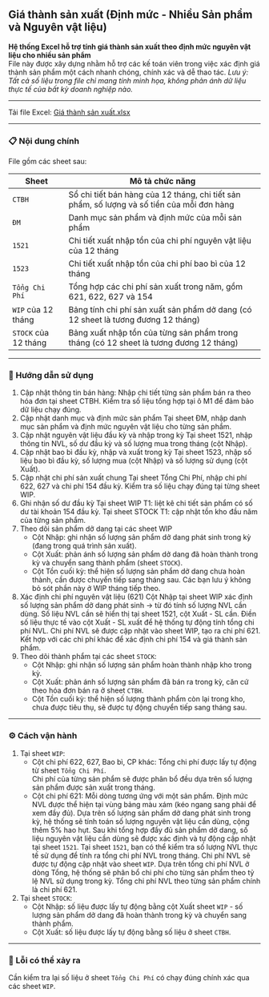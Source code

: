## Giá thành sản xuất (Định mức - Nhiều Sản phẩm và Nguyên vật liệu)
**Hệ thống Excel hỗ trợ tính giá thành sản xuất theo định mức nguyên vật liệu cho nhiều sản phẩm**  
File này được xây dựng nhằm hỗ trợ các kế toán viên trong việc xác định giá thành sản phẩm một cách nhanh chóng, chính xác và dễ thao tác. 
*Lưu ý: Tất cả số liệu trong file chỉ mang tính minh họa, không phản ánh dữ liệu thực tế của bất kỳ doanh nghiệp nào.*

---

Tải file Excel: [Giá thành sản xuất.xlsx](https://github.com/minhtu162/ExcelLab/raw/main/Uploads/Giá%20thành%20sản%20xuất%20(định%20mức%2C%20nhiều%20SP%20và%20NVL).xlsx)

---

### 📋 Nội dung chính

File gồm các sheet sau:

| Sheet                  | Mô tả chức năng                                                                               |
|------------------------|-----------------------------------------------------------------------------------------------|
| `CTBH`                 | Sổ chi tiết bán hàng của 12 tháng, chi tiết sản phẩm, số lượng và số tiền của mỗi đơn hàng    |
| `ĐM`                   | Danh mục sản phẩm và định mức của mỗi sản phẩm                                                |
| `1521`                 | Chi tiết xuất nhập tồn của chi phí nguyên vật liệu của 12 tháng                               |
| `1523`                 | Chi tiết xuất nhập tồn của chi phí bao bì của 12 tháng                                        |
| `Tổng Chi Phí`         | Tổng hợp các chi phí sản xuất trong năm, gồm 621, 622, 627 và 154                             |
| `WIP` của 12 tháng     | Bảng tính chi phí sản xuất sản phẩm dở dang (có 12 sheet là tương đương 12 tháng)             |
| `STOCK` của 12 tháng   | Bảng xuất nhập tồn của từng sản phẩm trong tháng (có 12 sheet là tương đương 12 tháng)        |

---

### 🧭 Hướng dẫn sử dụng
1. Cập nhật thông tin bán hàng:
   Nhập chi tiết từng sản phẩm bán ra theo hóa đơn tại sheet CTBH.
   Kiểm tra số liệu tổng hợp tại ô M1 để đảm bảo dữ liệu chạy đúng.
2. Cập nhật danh mục và định mức sản phẩm
   Tại sheet ĐM, nhập danh mục sản phẩm và định mức nguyên vật liệu cho từng sản phẩm.
3. Cập nhật nguyên vật liệu đầu kỳ và nhập trong kỳ
   Tại sheet 1521, nhập thông tin NVL, số dư đầu kỳ và số lượng mua trong tháng (cột Nhập).
4. Cập nhật bao bì đầu kỳ, nhập và xuất trong kỳ
   Tại sheet 1523, nhập số liệu bao bì đầu kỳ, số lượng mua (cột Nhập) và số lượng sử dụng (cột Xuất).
5. Cập nhật chi phí sản xuất chung
   Tại sheet Tổng Chi Phí, nhập chi phí 622, 627 và chi phí 154 đầu kỳ.
   Kiểm tra số liệu chạy đúng tại từng sheet WIP.
6. Ghi nhận số dư đầu kỳ
   Tại sheet WIP T1: liệt kê chi tiết sản phẩm có số dư tài khoản 154 đầu kỳ.
   Tại sheet STOCK T1: cập nhật tồn kho đầu năm của từng sản phẩm.
7. Theo dõi sản phẩm dở dang tại các sheet WIP
   + Cột Nhập: ghi nhận số lượng sản phẩm dở dang phát sinh trong kỳ (đang trong quá trình sản xuất).
   + Cột Xuất: phản ánh số lượng sản phẩm dở dang đã hoàn thành trong kỳ và chuyển sang thành phẩm (sheet `STOCK`).
   + Cột Tồn cuối kỳ: thể hiện số lượng sản phẩm dở dang chưa hoàn thành, cần được chuyển tiếp sang tháng sau. Các bạn lưu ý không bỏ sót phần này ở WIP tháng tiếp theo.
8. Xác định chi phí nguyên vật liệu (621)
   Cột Nhập tại sheet WIP xác định số lượng sản phẩm dở dang phát sinh → từ đó tính số lượng NVL cần dùng.
   Số liệu NVL cần sẽ hiển thị tại sheet 1521, cột Xuất - SL cần.
   Điền số liệu thực tế vào cột Xuất - SL xuất để hệ thống tự động tính tổng chi phí NVL.
   Chi phí NVL sẽ được cập nhật vào sheet WIP, tạo ra chi phí 621.
   Kết hợp với các chi phí khác để xác định chi phí 154 và giá thành sản phẩm.
9. Theo dõi thành phẩm tại các sheet `STOCK`:
   + Cột Nhập: ghi nhận số lượng sản phẩm hoàn thành nhập kho trong kỳ.
   + Cột Xuất: phản ánh số lượng sản phẩm đã bán ra trong kỳ, căn cứ theo hóa đơn bán ra ở sheet `CTBH`.
   + Cột Tồn cuối kỳ: thể hiện số lượng thành phẩm còn lại trong kho, chưa được tiêu thụ, sẽ được tự động chuyển tiếp sang tháng sau.

---

### ⚙️ Cách vận hành
1. Tại sheet `WIP`:  
   + Cột chi phí 622, 627, Bao bì, CP khác:
     Tổng chi phí được lấy tự động từ sheet `Tổng Chi Phí`.  
     Chi phí của từng sản phẩm sẽ được phân bổ đều dựa trên số lượng sản phẩm được sản xuất trong tháng.  
   + Cột chi phí 621:
     Mỗi dòng tương ứng với một sản phẩm. Định mức NVL được thể hiện tại vùng bảng màu xám (kéo ngang sang phải để xem đầy đủ).
     Dựa trên số lượng sản phẩm dở dang phát sinh trong kỳ, hệ thống sẽ tính toán số lượng nguyên vật liệu cần dùng, cộng thêm 5% hao hụt.
     Sau khi tổng hợp đầy đủ sản phẩm dở dang, số liệu nguyên vật liệu cần dùng sẽ được xác định và tự động cập nhật tại sheet `1521`.
     Tại sheet `1521`, bạn có thể kiểm tra số lượng NVL thực tế sử dụng để tính ra tổng chi phí NVL trong tháng.
     Chi phí NVL sẽ được tự động cập nhật vào sheet `WIP`.
     Dựa trên tổng chi phí NVL ở dòng Tổng, hệ thống sẽ phân bổ chi phí cho từng sản phẩm theo tỷ lệ NVL sử dụng trong kỳ.
     Tổng chi phí NVL theo từng sản phẩm chính là chi phí 621.
2. Tại sheet `STOCK`:
   + Cột Nhập: số liệu được lấy tự động bằng cột Xuất sheet `WIP` - số lượng sản phẩm dở dang đã hoàn thành trong kỳ và chuyển sang thành phẩm.
   + Cột Xuất: số liệu được lấy tự động bằng số liệu ở sheet `CTBH`.

---

### 🐞 Lỗi có thể xảy ra
Cần kiểm tra lại số liệu ở sheet `Tổng Chi Phí` có chạy đúng chính xác qua các sheet `WIP`.

